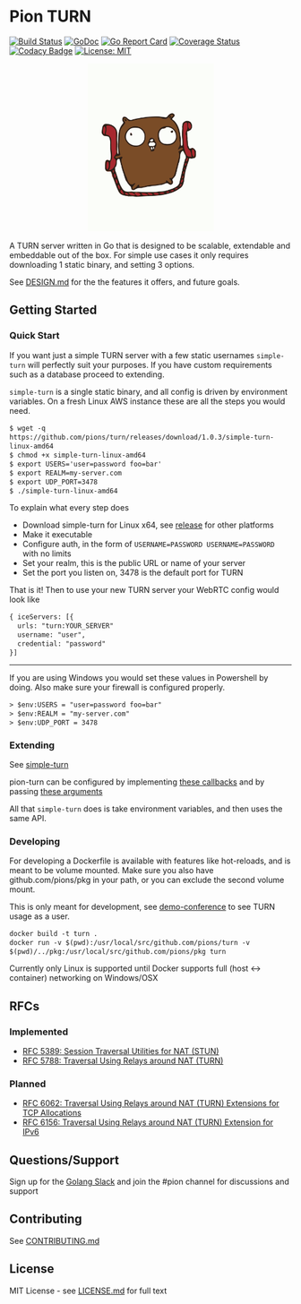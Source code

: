 # Pion TURN
[![Build Status](https://travis-ci.org/pions/turn.svg?branch=master)](https://travis-ci.org/pions/turn)
[![GoDoc](https://godoc.org/github.com/pions/turn?status.svg)](https://godoc.org/github.com/pions/turn)
[![Go Report Card](https://goreportcard.com/badge/github.com/pions/turn)](https://goreportcard.com/report/github.com/pions/turn)
[![Coverage Status](https://coveralls.io/repos/github/pions/turn/badge.svg)](https://coveralls.io/github/pions/turn)
[![Codacy Badge](https://api.codacy.com/project/badge/Grade/d53ec6c70576476cb16c140c2964afde)](https://www.codacy.com/app/Sean-Der/turn?utm_source=github.com&amp;utm_medium=referral&amp;utm_content=pions/turn&amp;utm_campaign=Badge_Grade)
[![License: MIT](https://img.shields.io/badge/License-MIT-yellow.svg)](LICENSE.md)

<div align="center">
    <a href="#">
        <img src="./.github/gopher-pion.png" height="300px">
    </a>
</div>

A TURN server written in Go that is designed to be scalable, extendable and embeddable out of the box.
For simple use cases it only requires downloading 1 static binary, and setting 3 options.

See [DESIGN.md](DESIGN.md) for the the features it offers, and future goals.

## Getting Started
### Quick Start
If you want just a simple TURN server with a few static usernames `simple-turn` will perfectly suit your purposes. If you have
custom requirements such as a database proceed to extending.

`simple-turn` is a single static binary, and all config is driven by environment variables. On a fresh Linux AWS instance these are all the steps you would need.
```
$ wget -q https://github.com/pions/turn/releases/download/1.0.3/simple-turn-linux-amd64
$ chmod +x simple-turn-linux-amd64
$ export USERS='user=password foo=bar'
$ export REALM=my-server.com
$ export UDP_PORT=3478
$ ./simple-turn-linux-amd64
````

To explain what every step does
* Download simple-turn for Linux x64, see [release](https://github.com/pions/turn/releases) for other platforms
* Make it executable
* Configure auth, in the form of `USERNAME=PASSWORD USERNAME=PASSWORD` with no limits
* Set your realm, this is the public URL or name of your server
* Set the port you listen on, 3478 is the default port for TURN

That is it! Then to use your new TURN server your WebRTC config would look like
```
{ iceServers: [{
  urls: "turn:YOUR_SERVER"
  username: "user",
  credential: "password"
}]
```
---

If you are using Windows you would set these values in Powershell by doing. Also make sure your firewall is configured properly.
```
> $env:USERS = "user=password foo=bar"
> $env:REALM = "my-server.com"
> $env:UDP_PORT = 3478
```
### Extending
See [simple-turn](https://github.com/pions/turn/blob/master/cmd/simple-turn/main.go)

pion-turn can be configured by implementing [these callbacks](https://github.com/pions/turn/blob/master/turn.go#L11) and by passing [these arguments](https://github.com/pions/turn/blob/master/turn.go#L11)

All that `simple-turn` does is take environment variables, and then uses the same API.


### Developing
For developing a Dockerfile is available with features like hot-reloads, and is meant to be volume mounted.
Make sure you also have github.com/pions/pkg in your path, or you can exclude the second volume mount.

This is only meant for development, see [demo-conference](https://github.com/pions/demo-conference)
to see TURN usage as a user.
```
docker build -t turn .
docker run -v $(pwd):/usr/local/src/github.com/pions/turn -v $(pwd)/../pkg:/usr/local/src/github.com/pions/pkg turn
```

Currently only Linux is supported until Docker supports full (host <-> container) networking on Windows/OSX

## RFCs
### Implemented
* [RFC 5389: Session Traversal Utilities for NAT (STUN)](https://tools.ietf.org/html/rfc5389)
* [RFC 5788: Traversal Using Relays around NAT (TURN)](https://tools.ietf.org/html/rfc5766)

### Planned
* [RFC 6062: Traversal Using Relays around NAT (TURN) Extensions for TCP Allocations](https://tools.ietf.org/html/rfc6062)
* [RFC 6156: Traversal Using Relays around NAT (TURN) Extension for IPv6](https://tools.ietf.org/html/rfc6156)

## Questions/Support
Sign up for the [Golang Slack](https://invite.slack.golangbridge.org/) and join the #pion channel for discussions and support

## Contributing
See [CONTRIBUTING.md](CONTRIBUTING.md)

## License
MIT License - see [LICENSE.md](LICENSE.md) for full text
